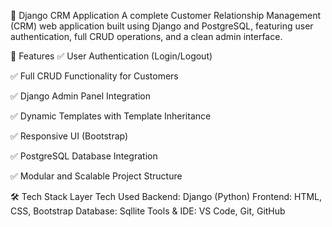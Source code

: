 🧾 Django CRM Application
A complete Customer Relationship Management (CRM) web application built using Django and PostgreSQL, featuring user authentication, full CRUD operations, and a clean admin interface.

🚀 Features
✅ User Authentication (Login/Logout)

✅ Full CRUD Functionality for Customers

✅ Django Admin Panel Integration

✅ Dynamic Templates with Template Inheritance

✅ Responsive UI (Bootstrap)

✅ PostgreSQL Database Integration

✅ Modular and Scalable Project Structure

🛠️ Tech Stack
Layer	Tech Used
Backend:	Django (Python)
Frontend:	HTML, CSS, Bootstrap
Database: Sqllite
Tools & IDE:	VS Code, Git, GitHub
